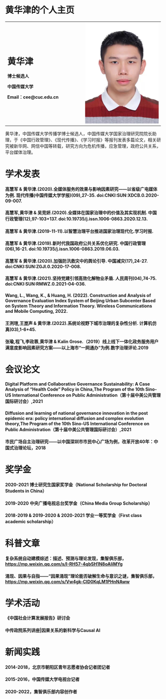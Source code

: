 # 黄华津的个人主页

<table border="0">
  <tr>
    <td width="50%">
      <h1>黄华津</h1>
      <p><b>博士候选人</b></p>
      <p><b>中国传媒大学</b></p>
      <p><b>Email：cee@cuc.edu.cn</b></p>
    </td>
    <td width="50%">
      <img src="ecae400a8a11ee2b5be7e842d74fd2e.jpg" width="100%"> 
    </td>
  </tr>
</table>

黄华津，中国传媒大学传播学博士候选人，中国传媒大学国家治理研究院院长助理，于《中国行政管理》、《现代传播》、《学习时报》等报刊发表多篇论文，相关研究被新华网、网信中国等转载，研究方向为危机传播，应急管理，政府公共关系，平台媒体治理。


# 学术发表



#### 高慧军 & 黄华津.(2020).全媒体服务的效果与影响因素研究——以省级广电媒体为例. 现代传播(中国传媒大学学报)(09),27-35. doi:CNKI:SUN:XDCB.0.2020-09-007.
#### 高慧军,黄华津 & 吴竞妍.(2020).全媒体在国家治理中的价值及其实现机制. 中国行政管理(12),97-103+137. doi:10.19735/j.issn.1006-0863.2020.12.13.
#### 高慧军 & 黄华津.(2019-11-11).以智慧治理平台推进国家治理现代化.学习时报.
#### 高慧军 & 黄华津.(2019).新时代我国政府公共关系优化研究. 中国行政管理(06),16-21. doi:10.19735/j.issn.1006-0863.2019.06.03.
#### 高慧军 & 黄华津.(2020).加强防汛救灾中的舆论引导. 中国减灾(17),24-27. doi:CNKI:SUN:ZGJI.0.2020-17-008.
#### 高慧军 & 黄华津.(2021).坚持党建引领高效化解物业矛盾. 人民周刊(04),74-75. doi:CNKI:SUN:RMWZ.0.2021-04-036.
#### Wang, L., Wang, K., & Huang, H. (2022). Construction and Analysis of Governance Evaluation Index System of Beijing Urban Subcenter Based on System Theory and Information Theory. Wireless Communications and Mobile Computing, 2022.
#### 王洌瑄,王崑声 & 黄华津.(2022).系统论视野下城市治理的复杂性分析. 计算机仿真(03),1-6+45.
#### 张瑜,程飞,李政蓉,黄华津 & Kalin Grose.（2019）线上线下一体化政务服务用户满意度影响因素研究方案——以上海市“一网通办”为例.数字治理评论.2019



# 会议论文



#### Digital Platform and Collaborative Governance Sustainability: A Case Analysis of “Health Code” Policy in China,The Program of the 10th Sino-US International Conference on Public Administration（第十届中美公共管理国际研讨会）,2021
#### Diffusion and learning of national governance innovation in the post epidemic era: policy international diffusion and complex evolution theory,The Program of the 10th Sino-US International Conference on Public Administration（第十届中美公共管理国际研讨会）,2021
#### 市民广场自主治理研究——以中国深圳市市民中心广场为例，改革开放40年：中国式治理论坛，2018

# 奖学金

#### 2020-2021 博士研究生国家奖学金（National Scholarship for Doctoral Students in China）
#### 2019-2020 中央广播电视总台奖学金（China Media Group Scholarship）
#### 2018-2019 & 2019-2020 & 2020-2021 学业一等奖学金（First class academic scholarship）


# 科普文章


#### 复杂系统自动建模综述：描述、预测与理论发现，集智俱乐部，https://mp.weixin.qq.com/s/I-RH57-4qbSH1N8oAIiMYg
#### 涌现、因果与自指——“因果涌现”理论能否破解生命与意识之谜，集智俱乐部，https://mp.weixin.qq.com/s/Vw4gk-ClD0KqLM1PHnNAww


# 学术活动

#### 《中国社会计算发展报告》研讨会 
#### 中传政院系列讲座|因果关系的新科学与Causal Al


# 新闻实践

#### 2014-2018，北京市朝阳区青年志愿者协会记者团记者
#### 2015-2016，中国传媒大学电视台记者
#### 2020-2022，集智俱乐部内容创作者
